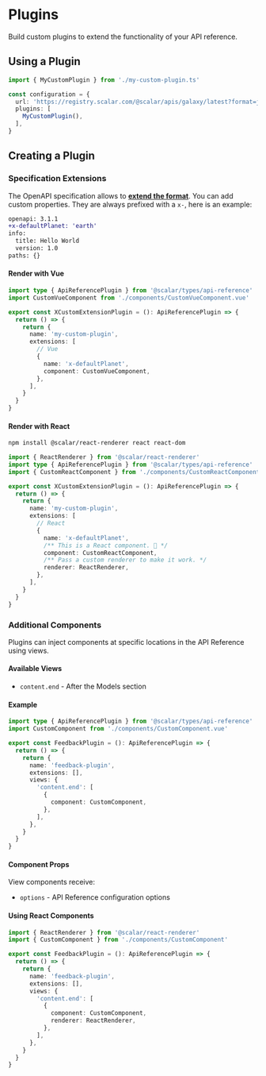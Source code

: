 # Plugins

Build custom plugins to extend the functionality of your API reference.

## Using a Plugin

```ts
import { MyCustomPlugin } from './my-custom-plugin.ts'

const configuration = {
  url: 'https://registry.scalar.com/@scalar/apis/galaxy/latest?format=json',
  plugins: [
    MyCustomPlugin(),
  ],
}
```

## Creating a Plugin

### Specification Extensions

The OpenAPI specification allows to [**extend the format**](https://github.com/OAI/OpenAPI-Specification/blob/main/versions/3.1.1.md#specification-extensions).
You can add custom properties. They are always prefixed with a `x-`, here is an example:

```diff
openapi: 3.1.1
+x-defaultPlanet: 'earth'
info:
  title: Hello World
  version: 1.0
paths: {}
```

#### Render with Vue

```ts
import type { ApiReferencePlugin } from '@scalar/types/api-reference'
import CustomVueComponent from './components/CustomVueComponent.vue'

export const XCustomExtensionPlugin = (): ApiReferencePlugin => {
  return () => {
    return {
      name: 'my-custom-plugin',
      extensions: [
        // Vue
        {
          name: 'x-defaultPlanet',
          component: CustomVueComponent,
        },
      ],
    }
  }
}
```

#### Render with React

```bash
npm install @scalar/react-renderer react react-dom
```

```ts
import { ReactRenderer } from '@scalar/react-renderer'
import type { ApiReferencePlugin } from '@scalar/types/api-reference'
import { CustomReactComponent } from './components/CustomReactComponent'

export const XCustomExtensionPlugin = (): ApiReferencePlugin => {
  return () => {
    return {
      name: 'my-custom-plugin',
      extensions: [
        // React
        {
          name: 'x-defaultPlanet',
          /** This is a React component. 🤯 */
          component: CustomReactComponent,
          /** Pass a custom renderer to make it work. */
          renderer: ReactRenderer,
        },
      ],
    }
  }
}
```

### Additional Components

Plugins can inject components at specific locations in the API Reference using views.

#### Available Views

- `content.end` - After the Models section

#### Example

```ts
import type { ApiReferencePlugin } from '@scalar/types/api-reference'
import CustomComponent from './components/CustomComponent.vue'

export const FeedbackPlugin = (): ApiReferencePlugin => {
  return () => {
    return {
      name: 'feedback-plugin',
      extensions: [],
      views: {
        'content.end': [
          {
            component: CustomComponent,
          },
        ],
      },
    }
  }
}
```

#### Component Props

View components receive:

- `options` - API Reference configuration options

#### Using React Components

```ts
import { ReactRenderer } from '@scalar/react-renderer'
import { CustomComponent } from './components/CustomComponent'

export const FeedbackPlugin = (): ApiReferencePlugin => {
  return () => {
    return {
      name: 'feedback-plugin',
      extensions: [],
      views: {
        'content.end': [
          {
            component: CustomComponent,
            renderer: ReactRenderer,
          },
        ],
      },
    }
  }
}
```
